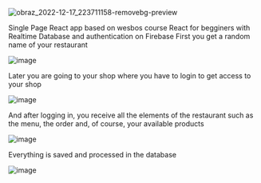 ![obraz_2022-12-17_223711158-removebg-preview](https://user-images.githubusercontent.com/61392709/208266835-8ebdc4d2-50f7-4d63-8aec-8c84cc2c35ad.png)


Single Page React app based on wesbos course React for begginers with Realtime Database and authentication on Firebase 
First you get a random name of your restaurant

![image](https://user-images.githubusercontent.com/61392709/208266723-7b712b3e-8828-40b6-ba91-965f5ad3293a.png)

Later you are going to your shop where you have to login to get access to your shop 

![image](https://user-images.githubusercontent.com/61392709/208266728-3a1546a8-cd76-4748-946c-60b2f36f85f7.png)

And after logging in, you receive all the elements of the restaurant such as the menu, the order and, of course, your available products

![image](https://user-images.githubusercontent.com/61392709/208266713-6b033d4e-52d4-45ae-9778-b5bfda3c9e2b.png)

Everything is saved and processed in the database 

![image](https://user-images.githubusercontent.com/61392709/208266707-6804d3e8-dce6-47fc-a028-c0a69f0bff6d.png)

